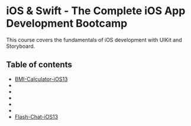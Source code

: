 # iOS & Swift - The Complete iOS App Development Bootcamp

This course covers the fundamentals of iOS development with UIKit and Storyboard.

## Table of contents

- [BMI-Calculator-iOS13]()
- []()
- []()
- []()
- []()
- []()
- [Flash-Chat-iOS13](Flash-Chat-iOS13/)
